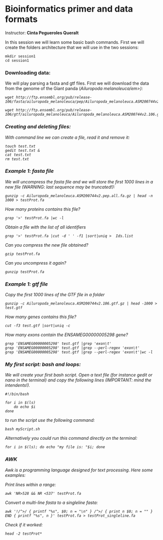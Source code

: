 # Bioinformatics primer and data formats

Instructor: **Cinta Pegueroles Queralt**


In this session we will learn some basic bash commands. First we will create the folders architecture that we will use in the two sessions:

```
mkdir session1
cd session1
```

### Downloading data:
We will play parsing a fasta and gtf files. First we will download the data from the genome of the Giant panda (<em>Ailuropoda melanoleuca/em>):

```
wget http://ftp.ensembl.org/pub/release-106/fasta/ailuropoda_melanoleuca/pep/Ailuropoda_melanoleuca.ASM200744v2.pep.all.fa.gz

wget http://ftp.ensembl.org/pub/release-106/gtf/ailuropoda_melanoleuca/Ailuropoda_melanoleuca.ASM200744v2.106.gtf.gz
```
    
### Creating and deleting files:
With command line we can create a file, read it and remove it:

```
touch test.txt
gedit test.txt &
cat test.txt
rm test.txt
```

### Example 1: fasta file
We will uncompress the fasta file and we will store the first 1000 lines in a new file (WARNING: last sequence may be truncated!):

```
gunzip -c Ailuropoda_melanoleuca.ASM200744v2.pep.all.fa.gz | head -n 1000 > testProt.fa
```
How many proteins contains this file?

```
grep '>' testProt.fa |wc -l
```
Obtain a file with the list of all identifiers

```
grep '>' testProt.fa |cut -d ' ' -f1 |sort|uniq >  Ids.list
```
Can you compress the new file obtained?

```
gzip testProt.fa 
```
Can you uncompress it again?

```
gunzip testProt.fa 
```

### Example 1: gtf file
    
Copy the first 1000 lines of the GTF file in a folder 
```
gunzip -c Ailuropoda_melanoleuca.ASM200744v2.106.gtf.gz | head -1000 > test.gtf 
```
How many genes contains this file?
```
cut -f3 test.gtf |sort|uniq -c
```
How many exons contain the ENSAMEG00000005298 gene?
```
grep 'ENSAMEG00000005298' test.gtf |grep 'exon\t'
grep 'ENSAMEG00000005298' test.gtf |grep --perl-regex 'exon\t'
grep 'ENSAMEG00000005298' test.gtf |grep --perl-regex 'exon\t'|wc -l
```

### My first script: bash and loops:
We will create your first bash script. Open a text file (for instance gedit or nano in the terminal) and copy the following lines (IMPORTANT: mind the intendents!).

```
#!/bin/bash

for i in $(ls)
	do echo $i
done
```
    
to run the script use the following command:
```
bash myScript.sh
```

Alternatively you could run this command directly on the terminal:
    
```
for i in $(ls); do echo "my file is: "$i; done
```
### AWK    
    
Awk is a programming language designed for text processing. Here some examples:

Print lines within a range:
```
awk 'NR>528 && NR <537' testProt.fa
```
Convert a multi-line fasta to a singleline fasta:
```
awk '!/^>/ { printf "%s", $0; n = "\n" } /^>/ { print n $0; n = "" } END { printf "%s", n }' testProt.fa > testProt_singleline.fa
```
Check if it worked:
```
head -2 testProt*
```
